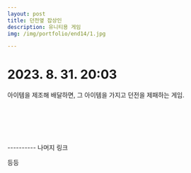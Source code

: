 ```yaml
---
layout: post
title: 던전옆 잡상인
description: 유니티용 게임
img: /img/portfolio/end14/1.jpg

---
```



# 2023. 8. 31. 20:03


아이템을 제조해 배달하면, 그 아이템을 가지고 던전을 제패하는 게임. 




<div class="img_row">
<img class="col one" src="{{ site.baseurl }} /img/portfolio/end14/1.jpg" alt="" title="example image"/>
<img class="col one" src="{{ site.baseurl }} /img/portfolio/end14/2.jpg" alt="" title="example image"/>
<img class="col one" src="{{ site.baseurl }} /img/portfolio/end14/3.jpg" alt="" title="example image"/>
	</div>	


<div class="img_row">
<img class="col one" src="{{ site.baseurl }} /img/portfolio/end14/4.jpg" alt="" title="example image"/>
<img class="col one" src="{{ site.baseurl }} /img/portfolio/end14/5.jpg" alt="" title="example image"/>
<img class="col one" src="{{ site.baseurl }} /img/portfolio/end14/6.jpg" alt="" title="example image"/>
	</div>	


<div class="img_row">
<img class="col one" src="{{ site.baseurl }} /img/portfolio/end14/7.jpg" alt="" title="example image"/>
<img class="col one" src="{{ site.baseurl }} /img/portfolio/end14/8.jpg" alt="" title="example image"/>
<img class="col one" src="{{ site.baseurl }} /img/portfolio/end14/9.jpg" alt="" title="example image"/>
	</div>	
<div class="img_row">
<img class="col one" src="{{ site.baseurl }} /img/portfolio/end14/10.jpg" alt="" title="example image"/>
<img class="col one" src="{{ site.baseurl }} /img/portfolio/end14/11.jpg" alt="" title="example image"/>
<img class="col one" src="{{ site.baseurl }} /img/portfolio/end14/12.jpg" alt="" title="example image"/>
	</div>	
<div class="img_row">
<img class="col one" src="{{ site.baseurl }} /img/portfolio/end14/13.jpg" alt="" title="example image"/>
<img class="col one" src="{{ site.baseurl }} /img/portfolio/end14/14.jpg" alt="" title="example image"/>
	</div>	
----------
나머지 링크 



등등
